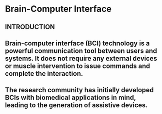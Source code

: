 # Brain-Computer Interface
## INTRODUCTION 

**Brain-computer interface** (BCI) technology is a powerful communication tool
between users and systems. It does not require any external devices or muscle
intervention to issue commands and complete the interaction.
------------------------------------------------------------------------
The research community has initially developed BCIs with biomedical applications in mind,
leading to the generation of assistive devices.
------------------------------------------------------------------------

